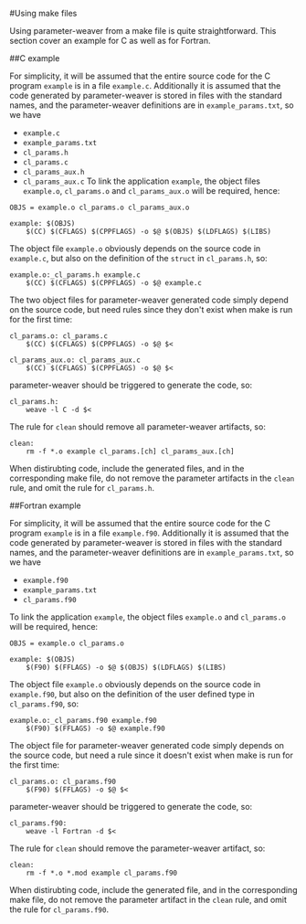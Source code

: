 #Using make files

Using parameter-weaver from a make file is quite straightforward.  This
section cover an example for C as well as for Fortran.

##C example

For simplicity, it will be assumed that the entire source code for the C
program `example` is in a file `example.c`.  Additionally it is assumed
that the code generated by parameter-weaver is stored in files with the
standard names, and the parameter-weaver definitions are in
`example_params.txt`, so we have
  * `example.c`
  * `example_params.txt`
  * `cl_params.h`
  * `cl_params.c`
  * `cl_params_aux.h`
  * `cl_params_aux.c`
To link the application `example`, the object files `example.o`,
`cl_params.o` and `cl_params_aux.o` will be required, hence:
```
OBJS = example.o cl_params.o cl_params_aux.o

example: $(OBJS)
	$(CC) $(CFLAGS) $(CPPFLAGS) -o $@ $(OBJS) $(LDFLAGS) $(LIBS)
```
The object file `example.o` obviously depends on the source code in
`example.c`, but also on the definition of the `struct` in `cl_params.h`,
so:
```
example.o:_cl_params.h example.c
	$(CC) $(CFLAGS) $(CPPFLAGS) -o $@ example.c
```
The two object files for parameter-weaver generated code simply depend
on the source code, but need rules since they don't exist when make is
run for the first time:
```
cl_params.o: cl_params.c
	$(CC) $(CFLAGS) $(CPPFLAGS) -o $@ $<

cl_params_aux.o: cl_params_aux.c
	$(CC) $(CFLAGS) $(CPPFLAGS) -o $@ $<
```
parameter-weaver should be triggered to generate the code, so:
```
cl_params.h: 
	weave -l C -d $<
```

The rule for `clean` should remove all parameter-weaver artifacts, so:
```
clean:
	rm -f *.o example cl_params.[ch] cl_params_aux.[ch]
```

When distirubting code, include the generated files, and in the
corresponding make file, do not remove the parameter artifacts in the
`clean` rule, and omit the rule for `cl_params.h`.

##Fortran example

For simplicity, it will be assumed that the entire source code for the C
program `example` is in a file `example.f90`.  Additionally it is assumed
that the code generated by parameter-weaver is stored in files with the
standard names, and the parameter-weaver definitions are in
`example_params.txt`, so we have
  * `example.f90`
  * `example_params.txt`
  * `cl_params.f90`

To link the application `example`, the object files `example.o` and
`cl_params.o` will be required, hence:
```
OBJS = example.o cl_params.o

example: $(OBJS)
	$(F90) $(FFLAGS) -o $@ $(OBJS) $(LDFLAGS) $(LIBS)
```
The object file `example.o` obviously depends on the source code in
`example.f90`, but also on the definition of the user defined type in
`cl_params.f90`, so:
```
example.o:_cl_params.f90 example.f90
	$(F90) $(FFLAGS) -o $@ example.f90
```
The object file for parameter-weaver generated code simply depends
on the source code, but need a rule since it doesn't exist when make is
run for the first time:
```
cl_params.o: cl_params.f90
	$(F90) $(FFLAGS) -o $@ $<

```
parameter-weaver should be triggered to generate the code, so:
```
cl_params.f90: 
	weave -l Fortran -d $<
```

The rule for `clean` should remove the parameter-weaver artifact, so:
```
clean:
	rm -f *.o *.mod example cl_params.f90
```

When distirubting code, include the generated file, and in the
corresponding make file, do not remove the parameter artifact in the
`clean` rule, and omit the rule for `cl_params.f90`.
